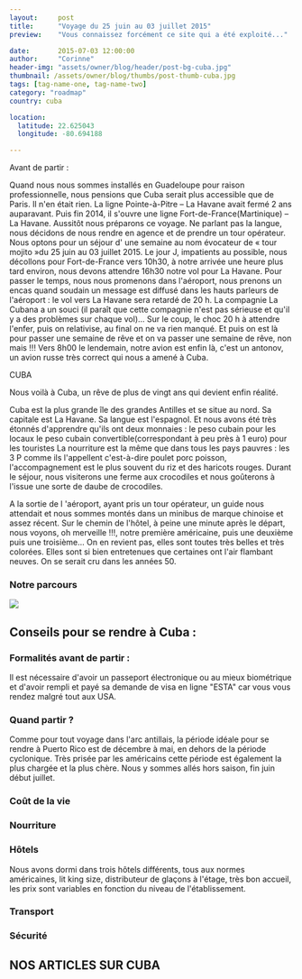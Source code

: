 ```yaml
---
layout:     post
title:      "Voyage du 25 juin au 03 juillet 2015"
preview:    "Vous connaissez forcément ce site qui a été exploité..."

date:       2015-07-03 12:00:00
author:     "Corinne"
header-img: "assets/owner/blog/header/post-bg-cuba.jpg"
thumbnail: /assets/owner/blog/thumbs/post-thumb-cuba.jpg
tags: [tag-name-one, tag-name-two]
category: "roadmap"
country: cuba

location:
  latitude: 22.625043
  longitude: -80.694188

---
```


Avant  de partir :

Quand nous nous sommes installés en Guadeloupe pour raison professionnelle, nous pensions que Cuba serait plus accessible que de Paris. Il n'en était rien. La ligne Pointe-à-Pitre – La Havane avait fermé 2 ans auparavant. Puis fin 2014, il s'ouvre une ligne Fort-de-France(Martinique) – La Havane.
Aussitôt nous préparons ce voyage. Ne parlant pas la langue, nous décidons de nous rendre en agence et de prendre un tour opérateur.
Nous optons pour un séjour d' une semaine au nom évocateur de « tour mojito »du 25 juin au 03 juillet 2015.
Le jour J, impatients au possible, nous décollons pour Fort-de-France vers 10h30, à notre arrivée une heure plus tard environ, nous devons attendre 16h30 notre vol pour La Havane. Pour passer le temps, nous nous promenons dans l'aéroport, nous prenons un encas quand soudain un message est diffusé dans les hauts parleurs de l'aéroport : le vol vers La Havane sera retardé de 20 h. La compagnie La Cubana a un souci (il paraît que cette compagnie n'est pas sérieuse et qu'il y a des problèmes sur chaque vol)... Sur le coup, le choc 20 h à attendre l'enfer, puis on relativise, au final on ne va rien manqué. Et puis on est là pour passer une semaine de rêve et on va passer une semaine de rêve, non mais !!!
Vers 8h00 le lendemain, notre avion est enfin là, c'est un antonov, un avion russe très correct qui nous a amené à Cuba.

CUBA

Nous voilà à Cuba, un rêve de plus de vingt ans qui devient enfin réalité.

Cuba est la plus grande île des grandes Antilles et se situe au nord.
Sa capitale est La Havane.
Sa langue est l'espagnol.
Et nous avons été très étonnés d'apprendre qu'ils ont deux monnaies :
le peso cubain pour les locaux
le peso cubain convertible(correspondant à peu près à 1 euro) pour les touristes
La nourriture est la même que dans tous les pays pauvres : les 3 P comme ils l'appellent c'est-à-dire poulet porc poisson, l'accompagnement est le plus souvent du riz et des haricots rouges.
Durant le séjour, nous visiterons une ferme aux crocodiles et nous goûterons à l'issue une sorte de daube de crocodiles.

A la sortie de l 'aéroport, ayant pris un tour opérateur, un guide nous attendait et nous sommes montés dans un minibus de marque chinoise et assez récent.
Sur le chemin de l'hôtel, à peine une minute après le départ, nous voyons, oh merveille !!!, notre première américaine, puis une deuxième puis une troisième...
On en revient pas, elles sont toutes très belles et très colorées. Elles sont si bien entretenues que certaines ont l'air flambant neuves. On se serait cru dans les années 50.










### Notre parcours   

<img src="{{ site.url }}{{ site.baseurl }}/assets/owner/blog/galleries/cuba.jpg">


## Conseils pour se rendre à Cuba :  

### Formalités avant de partir :  

Il est nécessaire d'avoir un passeport électronique ou au mieux biométrique et d'avoir rempli et payé sa demande de visa en ligne "ESTA" car vous vous rendez malgré tout aux USA.  

### Quand partir ?  

Comme pour tout voyage dans l'arc antillais, la période idéale pour se rendre à Puerto Rico est de décembre à mai, en dehors de la période cyclonique. Très prisée par les américains cette période est également la plus chargée et la plus chère. Nous y sommes allés hors saison, fin juin début juillet.

### Coût de la vie

### Nourriture

### Hôtels

Nous avons dormi dans trois hôtels différents, tous aux normes américaines, lit king size, distributeur de glaçons à l'étage, très bon accueil, les prix sont variables en fonction du niveau de l'établissement.

### Transport

 
### Sécurité





## NOS ARTICLES SUR CUBA